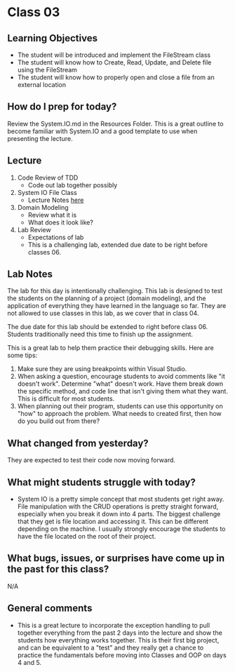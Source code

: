 # Class 03

## Learning Objectives
* The student will be introduced and implement the FileStream class
* The student will know how to Create, Read, Update, and Delete file using the FileStream
* The student will know how to properly open and close a file from an external location

## How do I prep for today?
Review the System.IO.md in the Resources Folder. This is a great outline to become familiar with System.IO and 
a good template to use when presenting the lecture. 

## Lecture
1. Code Review of TDD
   - Code out lab together possibly
1. System IO File Class
	- Lecture Notes [here]("./Resources/SystemIO.md")
1. Domain Modeling
   - Review what it is
   - What does it look like?
1. Lab Review
    - Expectations of lab
    - This is a challenging lab, extended due date to be right before classes 06. 

## Lab Notes

The lab for this day is intentionally challenging. This lab is designed to test the students on the planning of a project (domain modeling), and the application of everything they have learned in the language so far. They are not allowed to use classes in this lab, as we cover that in class 04.

The due date for this lab should be extended to right before class 06. Students traditionally need this time to finish up the assignment. 

This is a great lab to help them practice their debugging skills. Here are some tips:
1. Make sure they are using breakpoints within Visual Studio.
1. When asking a question, encourage students to avoid comments like "it doesn't work". Determine "what" doesn't work. Have them break
down the specific method, and code line that isn't giving them what they want. This is difficult for most students. 
1. When planning out their program, students can use this opportunity on "how" to approach the problem. What needs to 
created first, then how do you build out from there?

## What changed from yesterday? 
They are expected to test their code now moving forward.

## What might students struggle with today? 
- System IO is a pretty simple concept that most students get right away. File manipulation with the CRUD operations 
is pretty straight forward, especially when you break it down into 4 parts. 
The biggest challenge that they get is file location and accessing it. This can be different depending on the machine. I usually strongly 
encourage the students to have the file located on the root of their project. 

## What bugs, issues, or surprises have come up in the past for this class?
N/A

## General comments
- This is a great lecture to incorporate the exception handling to pull together everything from the past 2 days into the lecture
and show the students how everything works together. This is their first big project, and can be equivalent to a "test" and they really get a chance to practice the fundamentals before
moving into Classes and OOP on days 4 and 5. 